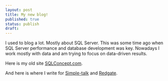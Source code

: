 ```yaml
---
layout: post
title: My new blog!
published: true
status: publish
draft: 
---
```

 
I used to blog a lot. Mostly about SQL Server. 
This was some time ago when SQL Server performance and database development was key. 
Nowadays I work mostly with data and am trying to focus on data-driven results. 
 
 
 
Here is my old site [SQLConcept.com](http://SQLConcept.com).
 
And here is where I write for [Simple-talk](https://www.simple-talk.com/author/feodor-georgiev/) and [Redgate](https://www.red-gate.com/blog/author/feodor-georgiev).
